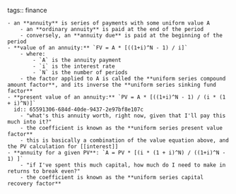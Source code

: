 tags:: finance

	- an **annuity** is series of payments with some uniform value A
		- an **ordinary annuity** is paid at the end of the period
		- conversely, an **annuity due** is paid at the beginning of the period
	- **value of an annuity:** `FV = A * [((1+i)^N - 1) / i]`
		- where:
			- `A` is the annuity payment
			- `i` is the interest rate
			- `N` is the number of periods
		- the factor applied to A is called the **uniform series compound amount factor**, and its inverse the **uniform series sinking fund factor**
	- **present value of an annuity:** `PV = A * [((1+i)^N - 1) / (i * (1 + i)^N)]`
	  id:: 65591306-684d-40de-9437-2e97bf8e107c
		- "what's this annuity worth, right now, given that I'll pay this much into it?"
		- the coefficient is known as the **uniform series present value factor**
		- this is basically a combination of the value equation above, and the PV calculation for [[interest]]
	- **annuity for a given PV**: `A = PV * [(i * (1 + i)^N) / ((1+i)^N - 1) ]`
		- "if I've spent this much capital, how much do I need to make in returns to break even?"
		- the coefficient is known as the **uniform series capital recovery factor**